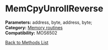 # MemCpyUnrollReverse

**Parameters:** address, byte, address, byte;  
**Category:** [Memory routines](../categories/memory_routines.md)  
**Compatibility:** MOS6502  


[Back to Methods List](../../SUMMARY.md)

